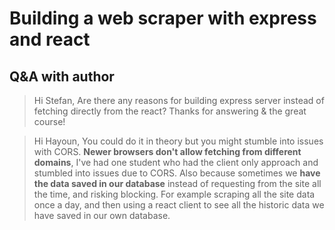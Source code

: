# Building a web scraper with express and react

## Q&A with author

> Hi Stefan, Are there any reasons for building express server instead of fetching directly from the react? Thanks for answering & the great course!

> Hi Hayoun,
> You could do it in theory but you might stumble into issues with CORS. **Newer browsers don't allow fetching from different domains**, I've had one student who had the client only approach and stumbled into issues due to CORS.
> Also because sometimes we **have the data saved in our database** instead of requesting from the site all the time, and risking blocking.
> For example scraping all the site data once a day, and then using a react client to see all the historic data we have saved in our own database.
